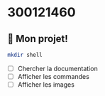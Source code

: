 # 300121460

## :whale: Mon projet!

```bash
mkdir shell
```

- [ ] Chercher la documentation
- [ ] Afficher les commandes
- [ ] Afficher les images
